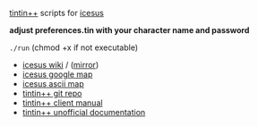 [tintin++](http://tintin.sourceforge.net/) scripts for [icesus](http://icesus.org/)

 **adjust preferences.tin with your character name and password**

`./run` (chmod +x if not executable)

 * [icesus wiki](http://www.icesus.org/Icesus/) / ([mirror](http://37.157.195.141/mediawiki/))
 * [icesus google map](http://www.icesus.org/Documentation/map.php)
 * [icesus ascii map](http://flaprider.dyndns.org/~freld/icesusmap.html)
 * [tintin++ git repo](https://github.com/tintinplusplus/tintin)
 * [tintin++ client manual](http://tintin.sourceforge.net/manual/)
 * [tintin++ unofficial documentation](http://tintinplusplus-unoffical-documentation.readthedocs.org/en/latest/index.html)
